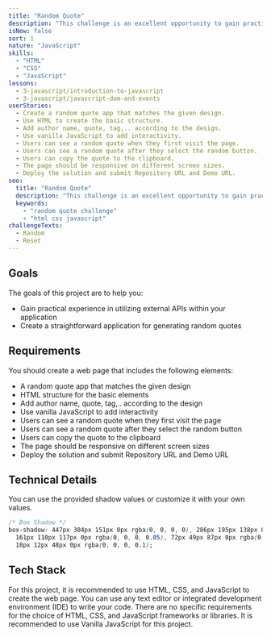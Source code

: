```yaml
---
title: "Random Quote"
description: "This challenge is an excellent opportunity to gain practical experience in utilizing external APIs within your application. The task involves creating a straightforward application for generating random quotes, which will necessitate the use of an external API."
isNew: false
sort: 1
nature: "JavaScript"
skills:
  - "HTML"
  - "CSS"
  - "JavaScript"
lessons:
  - 3-javascript/introduction-to-javascript
  - 3-javascript/javascript-dom-and-events
userStories:
  - Create a random quote app that matches the given design.
  - Use HTML to create the basic structure.
  - Add author name, quote, tag,.. according to the design.
  - Use vanilla JavaScript to add interactivity.
  - Users can see a random quote when they first visit the page.
  - Users can see a random quote after they select the random button.
  - Users can copy the quote to the clipboard.
  - The page should be responsive on different screen sizes.
  - Deploy the solution and submit Repository URL and Demo URL.
seo:
  title: "Random Quote"
  description: "This challenge is an excellent opportunity to gain practical experience in utilizing external APIs within your application. The task involves creating a straightforward application for generating random quotes, which will necessitate the use of an external API. Enhance your JavaScript skills and gain experience in utilizing external APIs by creating a random quote app. This project will help you practice HTML, CSS, and JavaScript, as well as improve your ability to create interactive web applications. By deploying the solution and submitting the Repository URL and Demo URL, you will showcase your work to others."
  keywords:
    - "random quote challenge"
    - "html css javascript"
challengeTexts:
  - Random
  - Reset
---
```


## Goals

The goals of this project are to help you:

- Gain practical experience in utilizing external APIs within your application
- Create a straightforward application for generating random quotes

## Requirements

You should create a web page that includes the following elements:

- A random quote app that matches the given design
- HTML structure for the basic elements
- Add author name, quote, tag,.. according to the design
- Use vanilla JavaScript to add interactivity
- Users can see a random quote when they first visit the page
- Users can see a random quote after they select the random button
- Users can copy the quote to the clipboard
- The page should be responsive on different screen sizes
- Deploy the solution and submit Repository URL and Demo URL

## Technical Details

You can use the provided shadow values or customize it with your own values.

```css
/* Box Shadow */
box-shadow: 447px 304px 151px 0px rgba(0, 0, 0, 0), 286px 195px 138px 0px rgba(0, 0, 0, 0.01),
  161px 110px 117px 0px rgba(0, 0, 0, 0.05), 72px 49px 87px 0px rgba(0, 0, 0, 0.09),
  18px 12px 48px 0px rgba(0, 0, 0, 0.1);
```

## Tech Stack

For this project, it is recommended to use HTML, CSS, and JavaScript to create the web page. You can use any text editor or integrated development environment (IDE) to write your code. There are no specific requirements for the choice of HTML, CSS, and JavaScript frameworks or libraries. It is recommended to use Vanilla JavaScript for this project.
